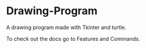 # Drawing-Program
A drawing program made with Tkinter and turtle.

To check out the docs go to Features and Commands.
